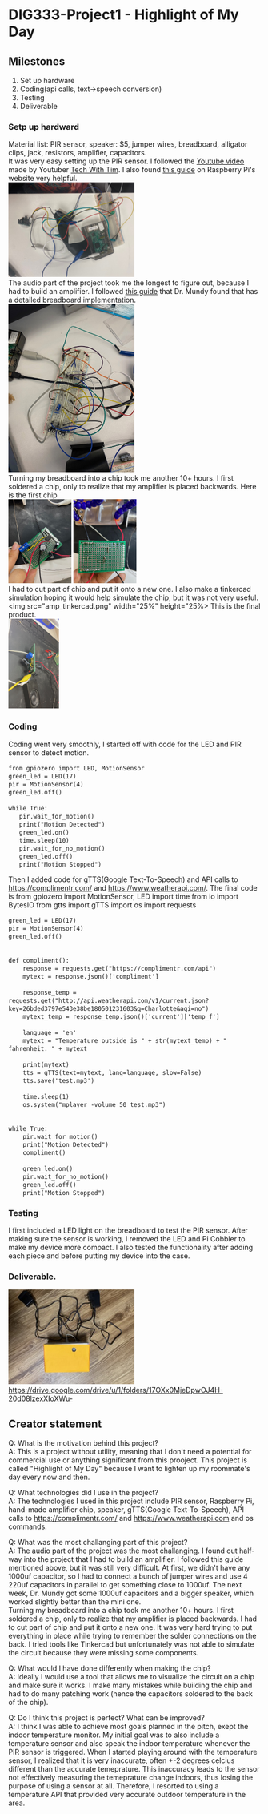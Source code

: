 # DIG333-Project1 - Highlight of My Day


## Milestones
<ol>
<li>Set up hardware<br>
<li>Coding(api calls, text->speech conversion)
<li>Testing
<li>Deliverable
</ol>


### Setp up hardward
Material list: PIR sensor, speaker: $5, jumper wires, breadboard, alligator clips, jack, resistors, amplifier, capacitors.<br>
It was very easy setting up the PIR sensor. I followed the [Youtube video](https://www.youtube.com/watch?v=Tw0mG4YtsZk&ab_channel=TechWithTim) made by Youtuber [Tech With Tim](https://www.youtube.com/@TechWithTim). I also found [this guide](https://projects.raspberrypi.org/en/projects/physical-computing/11) on Raspberry Pi's website very helpful.<br>
<img src="sensor_setup.jpeg"  width="50%" height="50%"><br>
The audio part of the project took me the longest to figure out, because I had to build an amplifier. I followed [this guide](https://www.instructables.com/Tales-From-the-Chip-LM386-Audio-Amplifier/) that Dr. Mundy found that has a detailed breadboard implementation. <br>
<img src="amp_breadboard.jpeg"  width="50%" height="50%"><br>
Turning my breadboard into a chip took me another 10+ hours. I first soldered a chip, only to realize that my amplifier is placed backwards. Here is the first chip <br>
<img src="amp_chip_1.jpeg" width="25%" height="25%">
<img src="amp_chip_2.jpeg" width="25%" height="25%"><br>
I had to cut part of chip and put it onto a new one. I also make a tinkercad simulation hoping it would help simulate the chip, but it was not very useful. <br>
<img src="amp_tinkercad.png" width="25%" height="25%>
This is the final product. <br>
<img src="amp_chip_final.jpeg"  width="20%" height="20%"><br>


### Coding
Coding went very smoothly, I started off with code for the LED and PIR sensor to detect motion. <br>

    from gpiozero import LED, MotionSensor
    green_led = LED(17)
    pir = MotionSensor(4)
    green_led.off()
    
    while True:
       pir.wait_for_motion()
       print("Motion Detected")
       green_led.on()
       time.sleep(10)
       pir.wait_for_no_motion()
       green_led.off()
       print("Motion Stopped")
       
       
Then I added code for gTTS(Google Text-To-Speech) and API calls to https://complimentr.com/ and https://www.weatherapi.com/. The final code is 
    from gpiozero import MotionSensor, LED
    import time
    from io import BytesIO
    from gtts import gTTS
    import os
    import requests

    green_led = LED(17)
    pir = MotionSensor(4)
    green_led.off()


    def compliment():
        response = requests.get("https://complimentr.com/api")
        mytext = response.json()['compliment']

        response_temp = requests.get("http://api.weatherapi.com/v1/current.json?key=26bded3797e543e38be180501231603&q=Charlotte&aqi=no")
        mytext_temp = response_temp.json()['current']['temp_f']

        language = 'en'
        mytext = "Temperature outside is " + str(mytext_temp) + " fahrenheit. " + mytext

        print(mytext)
        tts = gTTS(text=mytext, lang=language, slow=False)
        tts.save('test.mp3')

        time.sleep(1)
        os.system("mplayer -volume 50 test.mp3")


    while True:
        pir.wait_for_motion()
        print("Motion Detected")
        compliment()

        green_led.on()
        pir.wait_for_no_motion()
        green_led.off()
        print("Motion Stopped")


### Testing
I first included a LED light on the breadboard to test the PIR sensor. After making sure the sensor is working, I removed the LED and Pi Cobbler to make my device more compact. I also tested the functionality after adding each piece and before putting my device into the case. 


### Deliverable.
<img src="final_project1.jpeg"  width="50%" height="50%"><br>
https://drive.google.com/drive/u/1/folders/17OXx0MjeDpwOJ4H-20d08lzexXIoXWu-


## Creator statement
Q: What is the motivation behind this project? <br>
A: This is a project without utility, meaning that I don't need a potential for commercial use or anything significant from this prooject. This project is called "Highlight of My Day" because I want to lighten up my roommate's day every now and then. 

Q: What technologies did I use in the project?<br>
A: The technologies I used in this project include PIR sensor, Raspberry Pi, hand-made amplifier chip, speaker, gTTS(Google Text-To-Speech), API calls to https://complimentr.com/ and https://www.weatherapi.com and os commands.

Q: What was the most challanging part of this project?<br>
A: The audio part of the project was the most challanging. I found out half-way into the project that I had to build an amplifier. I followed this guide mentioned above, but it was still very difficult. At first, we didn't have any 1000uf capacitor, so I had to connect a bunch of jumper wires and use 4 220uf capacitors in parallel to get something close to 1000uf. The next week, Dr. Mundy got some 1000uf capacitors and a bigger speaker, which worked slightly better than the mini one.<br>
Turning my breadboard into a chip took me another 10+ hours. I first soldered a chip, only to realize that my amplifier is placed backwards. I had to cut part of chip and put it onto a new one. It was very hard trying to put everything in place while trying to remember the solder connections on the back. I tried tools like Tinkercad but unfortunately was not able to simulate the circuit because they were missing some components.

Q: What would I have done differently when making the chip?<br>
A: Ideally I would use a tool that allows me to visualize the circuit on a chip and make sure it works. I make many mistakes while building the chip and had to do many patching work (hence the capacitors soldered to the back of the chip).

Q: Do I think this project is perfect? What can be improved?<br>
A: I think I was able to achieve most goals planned in the pitch, exept the indoor temperature monitor. My initial goal was to also include a temperature sensor and also speak the indoor temperature whenever the PIR sensor is triggered. When I started playing around with the temperature sensor, I realized that it is very inaccurate, often +-2 degrees celcius different than the accurate temeprature. This inaccuracy leads to the sensor not effectively measuring the temeprature change indoors, thus losing the purpose of using a sensor at all. Therefore, I resorted to using a temperature API that provided very accurate outdoor temperature in the area.
